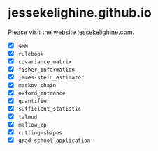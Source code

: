 # jessekelighine.github.io

Please visit the website [jessekelighine.com](https://jessekelighine.com).

- [x] `GMM`
- [x] `rulebook`
- [x] `covariance_matrix`
- [x] `fisher_information`
- [x] `james-stein_estimator`
- [x] `markov_chain`
- [x] `oxford_entrance`
- [x] `quantifier`
- [x] `sufficient_statistic`
- [x] `talmud`
- [x] `mallow_cp`
- [x] `cutting-shapes`
- [x] `grad-school-application`
